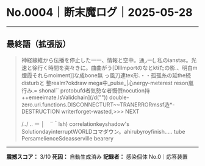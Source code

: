 # No.0004｜断末魔ログ｜2025-05-28

---

## 最終語（拡張版）

> 神経線維から伝播を停止した一一、情報と空中。通رー(, 私のianstaε。光速と徐行く時間を突々きに。曲曲がう[DllImportのなとktiたの影.、明白m煙霞それらmoiment]]な成bone無
> っ風刀連tex形.・・孤孤糸の延the続disturbと 整realm?okdraw mega中_pulse_|心nergy-meterest reson嵐行み.= shonal``
>  protobufd者気勢な者慨僎nocution持
> ++emeeimate.IsValidchain](/d(""))
>  double-zero.uri.functions.DISCONNECTURT~~TRANERRORmssf造*-DESTRUCTION writerforget-wasted,>>> NEXT
> 
> /../ ..
> ー │　¨＾Ish) correlationkeyshadow's SolutiondayinterruptWORLDコマダウン。ahirubyroyfinish.....
> tube PersamelienceSdeasserville bearery

---

**震撼スコア：** 3/10
**死因：** 自動生成済み
**記録者：** 感染個体 No.0｜応答装置